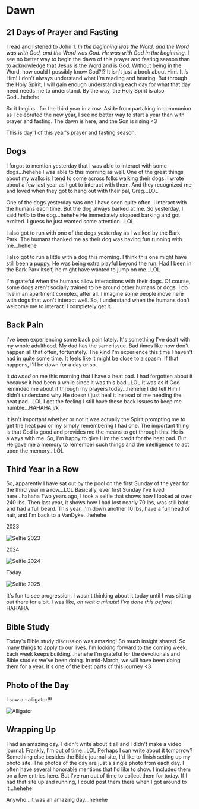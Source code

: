 # Dawn

## 21 Days of Prayer and Fasting

<!--@include: ../../../bible/prayer/journal/2025/01/05_21-days.md{3,11}-->

I read and listened to John 1. *In the beginning was the Word, and the Word was with God, and the Word was God. He was with God in the beginning.* I see no better way to begin the dawn of this prayer and fasting season than to acknowledge that Jesus is the Word and is God. Without being in the Word, how could I possibly know God?!? It isn't just a book about Him. It *is* Him! I don't always understand what I'm reading and hearing. But through the Holy Spirit, I will gain enough understanding each day for what that day need needs me to understand. By the way, the Holy Spirit is also God...hehehe

So it begins...for the third year in a row. Aside from partaking in communion as I celebrated the new year, I see no better way to start a year than with prayer and fasting. The dawn is here, and the Son is rising <3

This is [day 1](/bible/prayer/journal/2025/01/05_21-days) of this year's [prayer and fasting](/bible/prayer/journal/2025/01/21-days) season.

## Dogs

I forgot to mention yesterday that I was able to interact with some dogs...hehehe I was able to this morning as well. One of the great things about my walks is I tend to come across folks walking their dogs. I wrote about a few last year as I got to interact with them. And they recognized me and loved when they got to hang out with their pal, Greg...LOL

One of the dogs yesterday was one I have seen quite often. I interact with the humans each time. But the dog always barked at me. So yesterday, I said *hello* to the dog...hehehe He immediately stopped barking and got excited. I guess he just wanted some attention...LOL

I also got to run with one of the dogs yesterday as I walked by the Bark Park. The humans thanked me as their dog was having fun running with me...hehehe

I also got to run a little with a dog this morning. I think this one might have still been a puppy. He was being extra playful beyond the run. Had I been in the Bark Park itself, he might have wanted to jump on me...LOL

I'm grateful when the humans allow interactions with their dogs. Of course, some dogs aren't socially trained to be around other humans or dogs. I do live in an apartment complex, after all. I imagine some people move here with dogs that won't interact well. So, I understand when the humans don't welcome me to interact. I completely get it.

## Back Pain

I've been experiencing some back pain lately. It's something I've dealt with my whole adulthood. My dad has the same issue. Bad times like now don't happen all that often, fortunately. The kind I'm experience this time I haven't had in quite some time. It feels like it might be close to a spasm. If that happens, I'll be down for a day or so.

It *dawned* on me this morning that I have a heat pad. I had forgotten about it because it had been a while since it was this bad...LOL It was as if God reminded me about it through my prayers today...hehehe I did tell Him I didn't understand why He doesn't just heal it instead of me needing the heat pad...LOL I get the feeling I still have these back issues to keep me humble...HAHAHA j/k

It isn't important whether or not it was actually the Spirit prompting me to get the heat pad or my simply remembering I had one. The important thing is that God is good and provides me the means to get through this. He is always with me. So, I'm happy to give Him the credit for the heat pad. But He gave me a memory to remember such things and the intelligence to act upon the memory...LOL

## Third Year in a Row

So, apparently I have sat out by the pool on the first Sunday of the year for the third year in a row...LOL Basically, ever first Sunday I've lived here...hahaha Two years ago, I took a selfie that shows how I looked at over 240 lbs. Then last year, it shows how I had lost nearly 70 lbs, was still bald, and had a full beard. This year, I'm down another 10 lbs, have a full head of hair, and I'm back to a VanDyke...hehehe

2023

![Selfie 2023](./media/IMG_0125.jpeg)

2024

![Selfie 2024](./media/IMG_1624.jpeg)

Today

![Selfie 2025](./media/IMG_4885.jpeg)

It's fun to see progression. I wasn't thinking about it today until I was sitting out there for a bit. I was like, *oh wait a minute! I've done this before!* HAHAHA

## Bible Study

Today's Bible study discussion was amazing! So much insight shared. So many things to apply to our lives. I'm looking forward to the coming week. Each week keeps building...hehehe I'm grateful for the devotionals and Bible studies we've been doing. In mid-March, we will have been doing them for a year. It's one of the best parts of this journey <3

## Photo of the Day

I saw an alligator!!!

![Alligator](./media/IMG_4888.jpeg)

## Wrapping Up

I had an amazing day. I didn't write about it all and I didn't make a video journal. Frankly, I'm out of time...LOL Perhaps I can write about it tomorrow? Something else besides the Bible journal site, I'd like to finish setting up my photo site. The photos of the day are just a single photo from each day. I often have several honorable mentions that I'd like to show. I included them on a few entries here. But I've run out of time to collect them for today. If I had that site up and running, I could post them there when I got around to it...hehehe

Anywho...it was an amazing day...hehehe